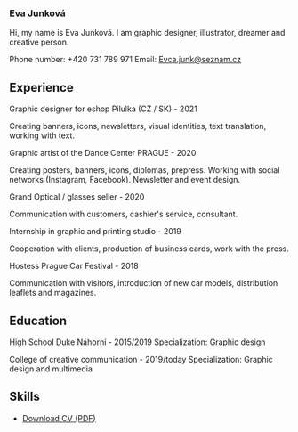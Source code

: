 

### Eva Junková

Hi, my name is Eva Junková. I am graphic designer, illustrator, dreamer and creative person.

Phone number: +420 731 789 971
Email: Evca.junk@seznam.cz


## Experience

Graphic designer for eshop Pilulka (CZ / SK) - 2021

Creating banners, icons, newsletters, visual identities, text translation, working with text.



Graphic artist of the Dance Center PRAGUE - 2020

Creating posters, banners, icons, diplomas, prepress. Working with social networks (Instagram, Facebook). Newsletter and event design.


Grand Optical / glasses seller - 2020

Communication with customers, cashier's service, consultant. 


Internship in graphic and printing studio - 2019

Cooperation with clients, production of business cards, work with the press.


Hostess Prague Car Festival - 2018

Communication with visitors, introduction of new car models, distribution leaflets and magazines.


## Education

High School Duke Náhorní - 2015/2019
Specialization: Graphic design

College of creative communication - 2019/today
Specialization: Graphic design and multimedia


## Skills

<!-- Not just software, please! See Caroline Win’s skills section: https://www.carolinewin.com/resume -->

- [Download CV (PDF)](pdf/cv-2021-11-jgagne.pdf) <!-- At the top or bottom? -->
